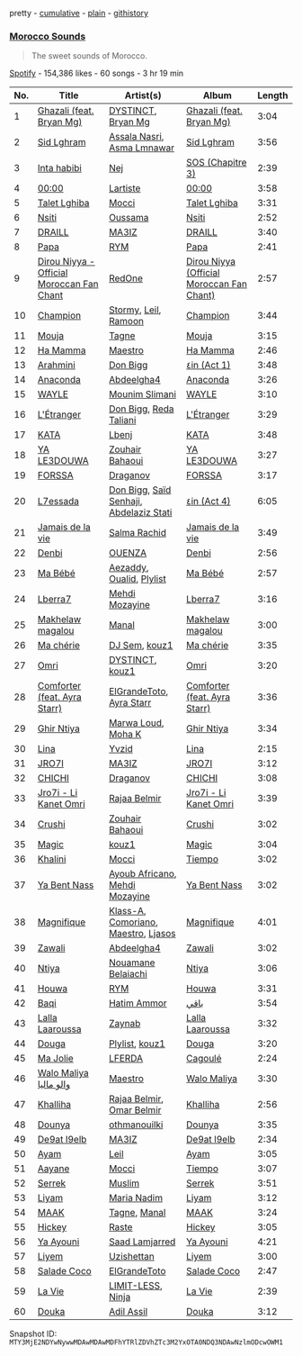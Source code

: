 pretty - [cumulative](/playlists/cumulative/37i9dQZF1DX4NdDHVFmygr.md) - [plain](/playlists/plain/37i9dQZF1DX4NdDHVFmygr) - [githistory](https://github.githistory.xyz/mackorone/spotify-playlist-archive/blob/main/playlists/plain/37i9dQZF1DX4NdDHVFmygr)

### [Morocco Sounds](https://open.spotify.com/playlist/37i9dQZF1DX4NdDHVFmygr)

> The sweet sounds of Morocco.

[Spotify](https://open.spotify.com/user/spotify) - 154,386 likes - 60 songs - 3 hr 19 min

| No. | Title | Artist(s) | Album | Length |
|---|---|---|---|---|
| 1 | [Ghazali \(feat\. Bryan Mg\)](https://open.spotify.com/track/5IJRqarA4QIc2qAw74mYo9) | [DYSTINCT](https://open.spotify.com/artist/1cKyknhftNKXCjMBd2hDrG), [Bryan Mg](https://open.spotify.com/artist/1PyToLP6F2rzV0ZSR71lgl) | [Ghazali \(feat\. Bryan Mg\)](https://open.spotify.com/album/1LBYhdNp9PZrjPjVPJoboo) | 3:04 |
| 2 | [Sid Lghram](https://open.spotify.com/track/2b8Pq6m3rGXd7muyBjTh1G) | [Assala Nasri](https://open.spotify.com/artist/6MQnUjIjnIOfHDFzqBJOAl), [Asma Lmnawar](https://open.spotify.com/artist/3P3OCB20KqjdkpIP8fnTq3) | [Sid Lghram](https://open.spotify.com/album/57LencHPTBtLmvICFiOwB6) | 3:56 |
| 3 | [Inta habibi](https://open.spotify.com/track/5nspOXY1J4WLcqUJ1q9fwO) | [Nej](https://open.spotify.com/artist/3BQ9mWlgFRfMr5EdNfc10a) | [SOS \(Chapitre 3\)](https://open.spotify.com/album/6oCXtKVOwAtyiAncg4QVWt) | 2:39 |
| 4 | [00:00](https://open.spotify.com/track/6Cz19JJwGyVgvYS04kMdSi) | [Lartiste](https://open.spotify.com/artist/6HhnhnxLsowYuuejvku0Bz) | [00:00](https://open.spotify.com/album/6q25wvCcBnP7cpPxuZfyGD) | 3:58 |
| 5 | [Talet Lghiba](https://open.spotify.com/track/6vEtT2Vu5MprdI69pATbLm) | [Mocci](https://open.spotify.com/artist/14u942JWc8Zz1O9M4z2WO1) | [Talet Lghiba](https://open.spotify.com/album/27Kol8rD0EJsQsrkE7A0mJ) | 3:31 |
| 6 | [Nsiti](https://open.spotify.com/track/0qvOa81HDkZs2c07K6XtCE) | [Oussama](https://open.spotify.com/artist/473J09XfjAXYQPbYQQS9Ml) | [Nsiti](https://open.spotify.com/album/2d3GvYdZTh6DnvdOnO1ObG) | 2:52 |
| 7 | [DRAILL](https://open.spotify.com/track/2UYZDBQ89KYUdU3CspLZJ2) | [MA3IZ](https://open.spotify.com/artist/6T4HJ0ayzxLWDbktdiBe3l) | [DRAILL](https://open.spotify.com/album/4Sx9SrFQdcCD5pSY6bwU8M) | 3:40 |
| 8 | [Papa](https://open.spotify.com/track/4nl8f2KRGtXZvpRe2aQbgw) | [RYM](https://open.spotify.com/artist/2vC9iXUwT0wCCbsz4jBiOc) | [Papa](https://open.spotify.com/album/4xhwAhfQE2613qIp7kEhN0) | 2:41 |
| 9 | [Dirou Niyya \- Official Moroccan Fan Chant](https://open.spotify.com/track/2pDBEAiA554r73laQPmzOW) | [RedOne](https://open.spotify.com/artist/6O9WquDfQTxGRZqZUXVEQx) | [Dirou Niyya \(Official Moroccan Fan Chant\)](https://open.spotify.com/album/4dh7GUAykeLvwzGOVM1lcb) | 2:57 |
| 10 | [Champion](https://open.spotify.com/track/2ZsK7PdynTF7ilvUEgKTvT) | [Stormy](https://open.spotify.com/artist/5Do9u0GoN4gFn6Nk8NGDhh), [Leil](https://open.spotify.com/artist/1qSYFEqGFLFOACQJqebin3), [Ramoon](https://open.spotify.com/artist/7sxSSGqEv1mo7yXBqfX0Ja) | [Champion](https://open.spotify.com/album/3TC4AzLjp92AoJj56TXvkZ) | 3:44 |
| 11 | [Mouja](https://open.spotify.com/track/1OSxhMqU071Ez0lQjBnA1W) | [Tagne](https://open.spotify.com/artist/3977Z9BZCFbJQYwdIdVwgc) | [Mouja](https://open.spotify.com/album/40rCoqtbzgquAaQ40Z7NZw) | 3:15 |
| 12 | [Ha Mamma](https://open.spotify.com/track/0Tfz7a7pNfv4D5yp35DNFR) | [Maestro](https://open.spotify.com/artist/3AedzP6n5KkqwyseKI5XOF) | [Ha Mamma](https://open.spotify.com/album/3WxV7oGGwoeFDMBUrciCLW) | 2:46 |
| 13 | [Arahmini](https://open.spotify.com/track/3BbVF781ENNpsLyVlJdoAA) | [Don Bigg](https://open.spotify.com/artist/4h4gnapBHEWZMVzjeZ2Ywl) | [٤in \(Act 1\)](https://open.spotify.com/album/0q5xkDt5Eb3KUPMRjUiIJW) | 3:48 |
| 14 | [Anaconda](https://open.spotify.com/track/52v6JiIMBEvnuvRFOyxhMQ) | [Abdeelgha4](https://open.spotify.com/artist/714WB17jXnpvAmSRQJpYGv) | [Anaconda](https://open.spotify.com/album/38NNxIG32ee7rKe0thztPa) | 3:26 |
| 15 | [WAYLE](https://open.spotify.com/track/0jCNrDbEbpRbuDiGcKa907) | [Mounim Slimani](https://open.spotify.com/artist/2UaKdyrJWdpkRl9KbwcN38) | [WAYLE](https://open.spotify.com/album/2NRpmLrRQOapraNh2MCRnZ) | 3:10 |
| 16 | [L'Étranger](https://open.spotify.com/track/0o5qyh1mrp1elvYeEuWFbL) | [Don Bigg](https://open.spotify.com/artist/4h4gnapBHEWZMVzjeZ2Ywl), [Reda Taliani](https://open.spotify.com/artist/2VTYaHMlKvQxlVW3k07NVt) | [L'Étranger](https://open.spotify.com/album/6rieTT1tEp2qZPqgNt5hDO) | 3:29 |
| 17 | [KATA](https://open.spotify.com/track/5NKlXALZpt7pLjRZimclan) | [Lbenj](https://open.spotify.com/artist/1H0D7p5aN8tGG8DPLt0Nbv) | [KATA](https://open.spotify.com/album/1ESrW2WAb59BBFxFbjpg6W) | 3:48 |
| 18 | [YA LE3DOUWA](https://open.spotify.com/track/66Zvytz9Du8eXZIXXLS8Ea) | [Zouhair Bahaoui](https://open.spotify.com/artist/0CaWnepnGfVPs8uNwOzav6) | [YA LE3DOUWA](https://open.spotify.com/album/5wkvSfHw9t6Vien59gb48s) | 3:27 |
| 19 | [FORSSA](https://open.spotify.com/track/4ERqimtfCADVUI256ishDr) | [Draganov](https://open.spotify.com/artist/2g8Pu5gVtDpkYGsP3RLepJ) | [FORSSA](https://open.spotify.com/album/3qTos6o4f2HQNRMaGR8a8x) | 3:17 |
| 20 | [L7essada](https://open.spotify.com/track/6BbRk218FsK51B2KVc4GrA) | [Don Bigg](https://open.spotify.com/artist/4h4gnapBHEWZMVzjeZ2Ywl), [Saïd Senhaji](https://open.spotify.com/artist/0B5LEqRZp3vG38J25CYPca), [Abdelaziz Stati](https://open.spotify.com/artist/43TeJ7uEQzDLp3hXmzY2X1) | [٤in \(Act 4\)](https://open.spotify.com/album/6MkkXPfbn9JhriUgIzFfIV) | 6:05 |
| 21 | [Jamais de la vie](https://open.spotify.com/track/6RzXRaw6AnyIvK7tDLppd4) | [Salma Rachid](https://open.spotify.com/artist/4pHZS56EczdBUlgPuUypUa) | [Jamais de la vie](https://open.spotify.com/album/2PcSVRu7i7SCeEJl6iDXTy) | 3:49 |
| 22 | [Denbi](https://open.spotify.com/track/7t6gPk6jiSye8IVrfAPqOV) | [OUENZA](https://open.spotify.com/artist/7x2hBF3bNPwW9PnKxg9Zf8) | [Denbi](https://open.spotify.com/album/1QRWjgco5Vo4HeJVr2ffEr) | 2:56 |
| 23 | [Ma Bébé](https://open.spotify.com/track/6hiAddGVuk3bRTiMUbNxcd) | [Aezaddy](https://open.spotify.com/artist/2EKF1Ek1qKKDzYfeBq9Y3i), [Oualid](https://open.spotify.com/artist/60tsxRkHtGIlk3IW8U8O2y), [Plylist](https://open.spotify.com/artist/3s2IJ6our3HssoUtzDd4QW) | [Ma Bébé](https://open.spotify.com/album/2cn6XNrO2YHOS6smpP9TMA) | 2:57 |
| 24 | [Lberra7](https://open.spotify.com/track/1d96Lyf6HTHDXTifQSYkqN) | [Mehdi Mozayine](https://open.spotify.com/artist/6oq0gQN2p7AYmdP1Rc1lDk) | [Lberra7](https://open.spotify.com/album/3RYCCI7kZ8UxGmul4sockq) | 3:16 |
| 25 | [Makhelaw magalou](https://open.spotify.com/track/0jqUiExctgLt7bcghvD7Kw) | [Manal](https://open.spotify.com/artist/7yK3vix9XmeNwPDmjGs78F) | [Makhelaw magalou](https://open.spotify.com/album/1aiMHJEw75iDP9reYTQ4lO) | 3:00 |
| 26 | [Ma chérie](https://open.spotify.com/track/4eHeFewqpAJWg9Cc6W8jFj) | [DJ Sem](https://open.spotify.com/artist/6RXNoNfqGTqlCIwAvzo4Xp), [kouz1](https://open.spotify.com/artist/3siTsIx6IEreSUva7pVnZ8) | [Ma chérie](https://open.spotify.com/album/78wXRLJtmhkwU1WuIxTn48) | 3:35 |
| 27 | [Omri](https://open.spotify.com/track/0UoPZZKHTNXyAKvnQC0PrY) | [DYSTINCT](https://open.spotify.com/artist/1cKyknhftNKXCjMBd2hDrG), [kouz1](https://open.spotify.com/artist/3siTsIx6IEreSUva7pVnZ8) | [Omri](https://open.spotify.com/album/6uPeVzOEUmO69h6gsNt2rn) | 3:20 |
| 28 | [Comforter \(feat\. Ayra Starr\)](https://open.spotify.com/track/2Vr7Qvt5a9f6W9m6ifke4K) | [ElGrandeToto](https://open.spotify.com/artist/4BFLElxtBEdsdwGA1kHTsx), [Ayra Starr](https://open.spotify.com/artist/3ZpEKRjHaHANcpk10u6Ntq) | [Comforter \(feat\. Ayra Starr\)](https://open.spotify.com/album/2NmB4LzQtfkv88hY595YtL) | 3:36 |
| 29 | [Ghir Ntiya](https://open.spotify.com/track/4HLrkVmVOqFkUxMMzIkTZX) | [Marwa Loud](https://open.spotify.com/artist/46wEUZyujVrFSrdCnTKQmV), [Moha K](https://open.spotify.com/artist/6o5sl0TGublDPXyMHdMq1E) | [Ghir Ntiya](https://open.spotify.com/album/5nsqflpGETuyeLdYLNy0mm) | 3:34 |
| 30 | [Lina](https://open.spotify.com/track/2ig3Y0b35whG1FrAVG27tv) | [Yvzid](https://open.spotify.com/artist/1hiAzHtDperYB5FhcWzJsW) | [Lina](https://open.spotify.com/album/11CqECgUKAF3kZCsAPTMmo) | 2:15 |
| 31 | [JRO7I](https://open.spotify.com/track/7syDtybPIIxoR1jvz6w8nI) | [MA3IZ](https://open.spotify.com/artist/6T4HJ0ayzxLWDbktdiBe3l) | [JRO7I](https://open.spotify.com/album/6FeVXC1Ihjhl7x1l1d6PqA) | 3:12 |
| 32 | [CHICHI](https://open.spotify.com/track/7MahBaXzhvYCL7w9wXF4Wx) | [Draganov](https://open.spotify.com/artist/2g8Pu5gVtDpkYGsP3RLepJ) | [CHICHI](https://open.spotify.com/album/6FvhLrpAIZswxC9YLs0qFu) | 3:08 |
| 33 | [Jro7i \- Li Kanet Omri](https://open.spotify.com/track/3bZvwCGEHeoLXEyrbFjGUm) | [Rajaa Belmir](https://open.spotify.com/artist/6Ap4eCAS7mQixYK8mbbYAp) | [Jro7i \- Li Kanet Omri](https://open.spotify.com/album/1KRlyoERWrjrZXJ3sAxylo) | 3:39 |
| 34 | [Crushi](https://open.spotify.com/track/1o6J9yEGafI0rbKfksplwF) | [Zouhair Bahaoui](https://open.spotify.com/artist/0CaWnepnGfVPs8uNwOzav6) | [Crushi](https://open.spotify.com/album/1JO7MjScs6ZjUad2lBzKgA) | 3:02 |
| 35 | [Magic](https://open.spotify.com/track/6L1hnXrPSKAoOFmdOA8ANa) | [kouz1](https://open.spotify.com/artist/3siTsIx6IEreSUva7pVnZ8) | [Magic](https://open.spotify.com/album/1hAdTf1gymTuoTlBd2RQfA) | 3:04 |
| 36 | [Khalini](https://open.spotify.com/track/7vDAeo3f0EmI5ckfsMcI8b) | [Mocci](https://open.spotify.com/artist/14u942JWc8Zz1O9M4z2WO1) | [Tiempo](https://open.spotify.com/album/5OaMylPTG87Y9JrqIH7Vp3) | 3:02 |
| 37 | [Ya Bent Nass](https://open.spotify.com/track/3p6p3ZoO8raP3s4bxI7Z2B) | [Ayoub Africano](https://open.spotify.com/artist/44NLplsBXIVXrGG3s7DZzX), [Mehdi Mozayine](https://open.spotify.com/artist/6oq0gQN2p7AYmdP1Rc1lDk) | [Ya Bent Nass](https://open.spotify.com/album/7etlW0csrc4pTaLA55M1cH) | 3:02 |
| 38 | [Magnifique](https://open.spotify.com/track/0CBFjd1RU3ao8BqWMEiUy5) | [Klass\-A](https://open.spotify.com/artist/5pTmYowPAPHM6C133AaOfJ), [Comoriano](https://open.spotify.com/artist/4lAuN82ZeMgrNRReNybKOT), [Maestro](https://open.spotify.com/artist/3AedzP6n5KkqwyseKI5XOF), [Ljasos](https://open.spotify.com/artist/18Zp1qI0chLfqQPq6i3yTJ) | [Magnifique](https://open.spotify.com/album/59iV1eX9oRXELm1zEO8nKB) | 4:01 |
| 39 | [Zawali](https://open.spotify.com/track/4YjQb4TGxnBaGDxzVxoHcP) | [Abdeelgha4](https://open.spotify.com/artist/714WB17jXnpvAmSRQJpYGv) | [Zawali](https://open.spotify.com/album/5DY406iJLXtKIw11Jvd9N4) | 3:02 |
| 40 | [Ntiya](https://open.spotify.com/track/3j0nwjwZKO1EArIlo6RuJN) | [Nouamane Belaiachi](https://open.spotify.com/artist/25eYSizNX4BK5ZtqAq8pE8) | [Ntiya](https://open.spotify.com/album/5tiCtx89m9IROn2MOsGRFq) | 3:06 |
| 41 | [Houwa](https://open.spotify.com/track/2ki6K0cwvZzDWDsuZm2etk) | [RYM](https://open.spotify.com/artist/2vC9iXUwT0wCCbsz4jBiOc) | [Houwa](https://open.spotify.com/album/3DkELzHCchBTYhKBhnUqo0) | 3:31 |
| 42 | [Baqi](https://open.spotify.com/track/0ZEsqUUWGsL5FOv8qjnzNT) | [Hatim Ammor](https://open.spotify.com/artist/32CwjdHMHSpEkC3UAyIwPp) | [باقي](https://open.spotify.com/album/6ErhouXML7Oo2m3JIbFsj3) | 3:54 |
| 43 | [Lalla Laaroussa](https://open.spotify.com/track/2K1ua085l6TZjOlHidTadV) | [Zaynab](https://open.spotify.com/artist/392PzXdHwMWrN2PArb8aJu) | [Lalla Laaroussa](https://open.spotify.com/album/3D5kTPcdeB92udLWaLVPM9) | 3:32 |
| 44 | [Douga](https://open.spotify.com/track/7H8cWXov4JefpfvzXiXt6B) | [Plylist](https://open.spotify.com/artist/3s2IJ6our3HssoUtzDd4QW), [kouz1](https://open.spotify.com/artist/3siTsIx6IEreSUva7pVnZ8) | [Douga](https://open.spotify.com/album/4moiez6TVp0ta4iGHf3Ms5) | 3:20 |
| 45 | [Ma Jolie](https://open.spotify.com/track/7pktxOiANdgQnzJmp7vwON) | [LFERDA](https://open.spotify.com/artist/0bmKQDkU4J3gUykZS8tb6v) | [Cagoulé](https://open.spotify.com/album/1qD0LUxHxbr5UPw7Rz99C0) | 2:24 |
| 46 | [Walo Maliya والو ماليا](https://open.spotify.com/track/6nS8NbxXScf2dBpX7QD70F) | [Maestro](https://open.spotify.com/artist/3AedzP6n5KkqwyseKI5XOF) | [Walo Maliya](https://open.spotify.com/album/5moBBS6OdbFfLBiUSfNsYN) | 3:30 |
| 47 | [Khalliha](https://open.spotify.com/track/6F6Nwb6sShRSRxJCr3XDsI) | [Rajaa Belmir](https://open.spotify.com/artist/6Ap4eCAS7mQixYK8mbbYAp), [Omar Belmir](https://open.spotify.com/artist/17vRJZ5WQBC1CvEW7XVGlL) | [Khalliha](https://open.spotify.com/album/2nJ1cTZcJxzAbjZXcnkHNJ) | 2:56 |
| 48 | [Dounya](https://open.spotify.com/track/76MO9sT4OIQkEeRndLHveG) | [othmanouilki](https://open.spotify.com/artist/5tA7M2xqrIPJ0ax87b19w5) | [Dounya](https://open.spotify.com/album/7wPcqrlsQuPXO15iysENkm) | 3:35 |
| 49 | [De9at l9elb](https://open.spotify.com/track/3WzncgOidVpqkak5Ee4b1n) | [MA3IZ](https://open.spotify.com/artist/6T4HJ0ayzxLWDbktdiBe3l) | [De9at l9elb](https://open.spotify.com/album/4AqUJTIVVpHmoGonhlp7Gr) | 2:34 |
| 50 | [Ayam](https://open.spotify.com/track/0QKS9BuMqsfSyVRP2vWvzO) | [Leil](https://open.spotify.com/artist/1qSYFEqGFLFOACQJqebin3) | [Ayam](https://open.spotify.com/album/0HBSC3kSOgiV7hAwaycPhd) | 3:05 |
| 51 | [Aayane](https://open.spotify.com/track/2LISvI1KPr4EFv90M6x06D) | [Mocci](https://open.spotify.com/artist/14u942JWc8Zz1O9M4z2WO1) | [Tiempo](https://open.spotify.com/album/5OaMylPTG87Y9JrqIH7Vp3) | 3:07 |
| 52 | [Serrek](https://open.spotify.com/track/2P6663NWulwljND7qHu910) | [Muslim](https://open.spotify.com/artist/6eQdvOOIyiwu6kfzdbUnxU) | [Serrek](https://open.spotify.com/album/1CCZubOoiB5X0xdJCVvnOU) | 3:51 |
| 53 | [Liyam](https://open.spotify.com/track/1n73DuRMeUFn05jNoj5eFZ) | [Maria Nadim](https://open.spotify.com/artist/3e5UC7VlCSt4DLxmXCYXZe) | [Liyam](https://open.spotify.com/album/7oeL2OItTkEJylnw0ZoIRH) | 3:12 |
| 54 | [MAAK](https://open.spotify.com/track/4g1AKn1RwrNmCUTzl6pSI3) | [Tagne](https://open.spotify.com/artist/3977Z9BZCFbJQYwdIdVwgc), [Manal](https://open.spotify.com/artist/7yK3vix9XmeNwPDmjGs78F) | [MAAK](https://open.spotify.com/album/6WvD9R9JdMBN9elz1qcg9Y) | 3:24 |
| 55 | [Hickey](https://open.spotify.com/track/3B67oAJr4acToGpR1S33g5) | [Raste](https://open.spotify.com/artist/7hblKQxMowm5BZpxUjcYQT) | [Hickey](https://open.spotify.com/album/6l0VWNBC0Oppta7L3WkWnj) | 3:05 |
| 56 | [Ya Ayouni](https://open.spotify.com/track/5mayCpikqyQIDXWscGgNXf) | [Saad Lamjarred](https://open.spotify.com/artist/0NjXtqYWpnV055KhfZgtuY) | [Ya Ayouni](https://open.spotify.com/album/7qj7ixMmSbbC8G8FoaYzlu) | 4:21 |
| 57 | [Liyem](https://open.spotify.com/track/38dFwM306LaXqnc4hGHpaB) | [Uzishettan](https://open.spotify.com/artist/20Rf6VG9JiegKXpPT416CE) | [Liyem](https://open.spotify.com/album/4EqCG4W6zG8nhT1bMN6qAS) | 3:00 |
| 58 | [Salade Coco](https://open.spotify.com/track/71k5nrJuZcr9j3X0YIBwWh) | [ElGrandeToto](https://open.spotify.com/artist/4BFLElxtBEdsdwGA1kHTsx) | [Salade Coco](https://open.spotify.com/album/2fktU7sGEJ5ocfANqVMe5M) | 2:47 |
| 59 | [La Vie](https://open.spotify.com/track/13UrWaFgpqfFBSodEvWC0X) | [LIMIT\-LESS](https://open.spotify.com/artist/4luLWQQk00Om8mJUKGjISW), [Ninja](https://open.spotify.com/artist/1MpTRWf8JWazWgL4zDlWsE) | [La Vie](https://open.spotify.com/album/4eDWdMdsRcu0p0L5wE8fld) | 2:39 |
| 60 | [Douka](https://open.spotify.com/track/4XLGewxYfYfvaajEtRgDVy) | [Adil Assil](https://open.spotify.com/artist/5idudw3rFRe9uVUCus4Kp1) | [Douka](https://open.spotify.com/album/6FDpxxCHJwACZIzmtnRRch) | 3:12 |

Snapshot ID: `MTY3MjE2NDYwNywwMDAwMDAwMDFhYTRlZDVhZTc3M2YxOTA0NDQ3NDAwNzlmODcwOWM1`
